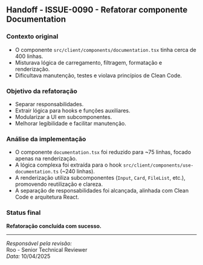 ## Handoff - ISSUE-0090 - Refatorar componente Documentation

### Contexto original
- O componente `src/client/components/documentation.tsx` tinha cerca de 400 linhas.
- Misturava lógica de carregamento, filtragem, formatação e renderização.
- Dificultava manutenção, testes e violava princípios de Clean Code.

### Objetivo da refatoração
- Separar responsabilidades.
- Extrair lógica para hooks e funções auxiliares.
- Modularizar a UI em subcomponentes.
- Melhorar legibilidade e facilitar manutenção.

### Análise da implementação

- O componente `documentation.tsx` foi reduzido para ~75 linhas, focado apenas na renderização.
- A lógica complexa foi extraída para o hook `src/client/components/use-documentation.ts` (~240 linhas).
- A renderização utiliza subcomponentes (`Input`, `Card`, `FileList`, etc.), promovendo reutilização e clareza.
- A separação de responsabilidades foi alcançada, alinhada com Clean Code e arquitetura React.

### Status final
**Refatoração concluída com sucesso.**

---

_Responsável pela revisão:_  
Roo - Senior Technical Reviewer  
_Data:_ 10/04/2025